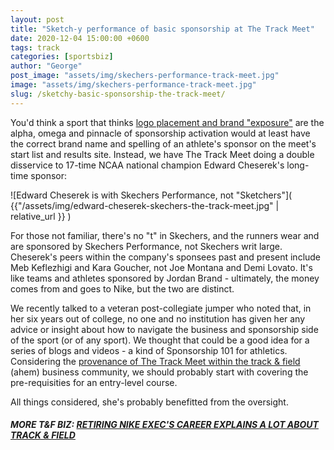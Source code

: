 ```yaml
---
layout: post
title: "Sketch-y performance of basic sponsorship at The Track Meet"
date: 2020-12-04 15:00:00 +0600
tags: track
categories: [sportsbiz]
author: "George"
post_image: "assets/img/skechers-performance-track-meet.jpg"
image: "assets/img/skechers-performance-track-meet.jpg"
slug: /sketchy-basic-sponsorship-the-track-meet/
---
```

You'd think a sport that thinks [logo placement and brand "exposure"](https://nalathletics.com/blog/2020/09/21/retiring-nike-exec-career-explains-track-and-field) are the alpha, omega and pinnacle of sponsorship activation would at least have the correct brand name and spelling of an athlete's sponsor on the meet's start list and results site. Instead, we have The Track Meet doing a double disservice to 17-time NCAA national champion Edward Cheserek's long-time sponsor:

![Edward Cheserek is with Skechers Performance, not "Sketchers"]( {{"/assets/img/edward-cheserek-skechers-the-track-meet.jpg" | relative_url }} )

For those not familiar, there's no "t" in Skechers, and the runners wear and are sponsored by Skechers Performance, not Skechers writ large. Cheserek's peers within the company's sponsees past and present include Meb Keflezhigi and Kara Goucher, not Joe Montana and Demi Lovato. It's like teams and athletes sponsored by Jordan Brand - ultimately, the money comes from and goes to Nike, but the two are distinct.

We recently talked to a veteran post-collegiate jumper who noted that, in her six years out of college, no one and no institution has given her any advice or insight about how to navigate the business and sponsorship side of the sport (or of any sport). We thought that could be a good idea for a series of blogs and videos - a kind of Sponsorship 101 for athletics. Considering the [provenance of The Track Meet within the track & field](https://www.letsrun.com/news/2020/12/track-meet-preview-houlihan-centro-cheserek-dozens-more-studs-chase-olympic-standards/) (ahem) business community, we should probably start with covering the pre-requisities for an entry-level course.

All things considered, she's probably benefitted from the oversight.

##### MORE T&F BIZ: [RETIRING NIKE EXEC'S CAREER EXPLAINS A LOT ABOUT TRACK & FIELD](https://nalathletics.com/blog/2020/09/21/retiring-nike-exec-career-explains-track-and-field)

